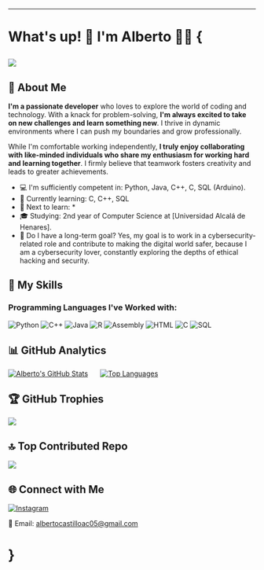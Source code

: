 ---

# What's up! 👋 I'm Alberto 👱🏻 {    <p align="left">
   <img src="https://img.shields.io/badge/STATUS-DEVELOPING-blue">
   </p>

## 🚀 About Me

**I'm a passionate developer** who loves to explore the world of coding and technology. With a knack for problem-solving, **I'm always excited to take on new challenges and learn something new**. I thrive in dynamic environments where I can push my boundaries and grow professionally.

While I'm comfortable working independently, **I truly enjoy collaborating with like-minded individuals who share my enthusiasm for working hard and learning together**. I firmly believe that teamwork fosters creativity and leads to greater achievements.

- 💻 I'm sufficiently competent in: Python, Java, C++, C, SQL (Arduino).
- 🌱 Currently learning: C, C++, SQL
- 🌟 Next to learn: *
- 🎓 Studying: 2nd year of Computer Science at [Universidad Alcalá de Henares].
- 🔐 Do I have a long-term goal? Yes, my goal is to work in a cybersecurity-related role and contribute to making the digital world safer, because I am a cybersecurity lover, constantly exploring the depths of ethical hacking and security.

## 🌟 My Skills

### Programming Languages I've Worked with:

![Python](https://img.shields.io/badge/-Python-3776AB?style=for-the-badge&logo=python&logoColor=white) ![C++](https://img.shields.io/badge/-C++-00599C?style=for-the-badge&logo=c%2B%2B&logoColor=white) ![Java](https://img.shields.io/badge/-Java-007396?style=for-the-badge&logo=java&logoColor=white) ![R](https://img.shields.io/badge/-R-276DC3?style=for-the-badge&logo=r&logoColor=white) ![Assembly](https://img.shields.io/badge/-Assembly-000000?style=for-the-badge) ![HTML](https://img.shields.io/badge/-HTML-E34F26?style=for-the-badge&logo=html5&logoColor=white) ![C](https://img.shields.io/badge/-C-00599C?style=for-the-badge&logo=c&logoColor=white) ![SQL](https://img.shields.io/badge/-SQL-4479A1?style=for-the-badge&logo=mysql&logoColor=white)

## 📊 GitHub Analytics

[![Alberto's GitHub Stats](https://github-readme-stats.vercel.app/api?username=albecst&show_icons=true&hide=contribs,prs&theme=radical)](https://github.com/albecst)&ensp;&ensp;&ensp;
[![Top Languages](https://github-readme-stats.vercel.app/api/top-langs/?username=albecst&layout=compact&theme=radical)](https://github.com/albecst)

## 🏆 GitHub Trophies

![](https://github-profile-trophy.vercel.app/?username=albecst&theme=radical&no-frame=true&no-bg=true&margin-w=4)

## 🔝 Top Contributed Repo

![](https://github-contributor-stats.vercel.app/api?username=albecst&limit=5&theme=dark&combine_all_yearly_contributions=true)

## 🌐 Connect with Me

[![Instagram](https://img.shields.io/badge/-Instagram-purple?style=flat-square&logo=instagram&logoColor=white&link=https://www.instagram.com/albe.cst/)](https://www.instagram.com/albe.cst/)

📧 Email: albertocastilloac05@gmail.com

# }
